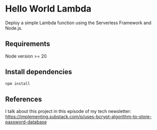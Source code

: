 # Hello World Lambda

Deploy a simple Lambda function using the Serverless Framework and Node.js.

## Requirements

Node version >= 20

## Install dependencies

```sh
npm install
```

## References
I talk about this project in this episode of my tech newsletter:
https://implementing.substack.com/p/uses-bcrypt-algorithm-to-store-password-database
